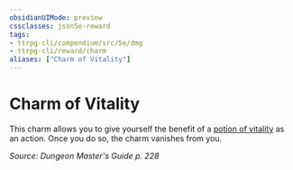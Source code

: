 ```yaml
---
obsidianUIMode: preview
cssclasses: json5e-reward
tags:
- ttrpg-cli/compendium/src/5e/dmg
- ttrpg-cli/reward/charm
aliases: ["Charm of Vitality"]
---
```

# Charm of Vitality

This charm allows you to give yourself the benefit of a [potion of vitality](/CLI/items/potion-of-vitality.md) as an action. Once you do so, the charm vanishes from you.

*Source: Dungeon Master's Guide p. 228*